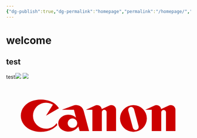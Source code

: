 ```yaml
---
{"dg-publish":true,"dg-permalink":"homepage","permalink":"/homepage/","tags":"gardenEntry","dgHomeLink":false,"dgShowBacklinks":true,"dgShowLocalGraph":true,"dgShowInlineTitle":false,"dgShowFileTree":true,"dgEnableSearch":true}
---
```



# welcome
## test
test![](clouseau.JPG)
![](O%20RLY%20Cover/zykade.png)

<svg xmlns="http://www.w3.org/2000/svg" viewBox="0 0 340.16 113.39"><defs><style>.cls-1{fill:none;}.cls-2{fill:#c00;}</style></defs><title>Asset 3</title><g id="Layer_2" data-name="Layer 2"><g id="レイヤー_1" data-name="レイヤー 1"><rect class="cls-1" width="340.16" height="113.39"/><path class="cls-2" d="M93.08,70.42a24,24,0,1,1-7-34.07L73.41,56.69,97.25,42.93A32.78,32.78,0,0,0,81,29.92a49.6,49.6,0,0,0-34.14,0A32.91,32.91,0,0,0,33,39.81a26.54,26.54,0,0,0,0,33.76,32.85,32.85,0,0,0,13.94,9.9,49.88,49.88,0,0,0,28.19,1.77,37.06,37.06,0,0,0,19-11.09Z"/><path class="cls-2" d="M193.7,37.07a8.55,8.55,0,0,0-3.68.82l-13.88,6.47a8.73,8.73,0,0,0-8.61-7.29,8.58,8.58,0,0,0-3.68.82l-16.95,7.9h11.91V85h17.45V50.15a4.36,4.36,0,1,1,8.72,0V85h17.44V45.79A8.71,8.71,0,0,0,193.7,37.07Z"/><path class="cls-2" d="M303.09,37.07a8.6,8.6,0,0,0-3.69.82l-13.87,6.47a8.73,8.73,0,0,0-8.61-7.29,8.58,8.58,0,0,0-3.68.82l-17,7.9H268.2V85h17.45V50.15a4.37,4.37,0,0,1,8.73,0V85h17.44V45.79A8.71,8.71,0,0,0,303.09,37.07Z"/><path class="cls-2" d="M234.4,37.07a24.71,24.71,0,1,0,24.72,24.71A24.71,24.71,0,0,0,234.4,37.07Zm5.65,45.77A5.45,5.45,0,0,1,233.37,79L224.91,47.4a5.45,5.45,0,1,1,10.53-2.83l8.46,31.6A5.44,5.44,0,0,1,240.05,82.84Z"/><path class="cls-2" d="M130.83,70.5a8.72,8.72,0,1,1-8.72-8.72A8.72,8.72,0,0,1,130.83,70.5ZM135.3,85h17.44l-10-37.47a14.19,14.19,0,0,0-18.54-9.65l-21.62,7.87h22.24L128.59,60a21,21,0,0,0-13.75-5.1A22.36,22.36,0,0,0,104,57.63a16.41,16.41,0,0,0-6.1,5.8,13.5,13.5,0,0,0,0,14.14,16.43,16.43,0,0,0,6.1,5.81,22.55,22.55,0,0,0,29.05-6.57Z"/><rect class="cls-1" x="28.35" y="28.35" width="283.47" height="56.69"/><line class="cls-1" x1="28.35" y1="56.69" x2="311.81" y2="56.69"/><line class="cls-1" x1="170.08" y1="28.35" x2="170.08" y2="85.04"/></g></g></svg>